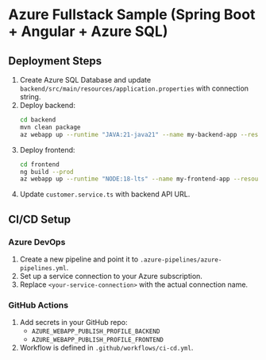 # Azure Fullstack Sample (Spring Boot + Angular + Azure SQL)

## Deployment Steps
1. Create Azure SQL Database and update `backend/src/main/resources/application.properties` with connection string.
2. Deploy backend:
   ```bash
   cd backend
   mvn clean package
   az webapp up --runtime "JAVA:21-java21" --name my-backend-app --resource-group my-rg --plan my-plan
   ```
3. Deploy frontend:
   ```bash
   cd frontend
   ng build --prod
   az webapp up --runtime "NODE:18-lts" --name my-frontend-app --resource-group my-rg --plan my-plan
   ```
4. Update `customer.service.ts` with backend API URL.

## CI/CD Setup

### Azure DevOps
1. Create a new pipeline and point it to `.azure-pipelines/azure-pipelines.yml`.
2. Set up a service connection to your Azure subscription.
3. Replace `<your-service-connection>` with the actual connection name.

### GitHub Actions
1. Add secrets in your GitHub repo:
   - `AZURE_WEBAPP_PUBLISH_PROFILE_BACKEND`
   - `AZURE_WEBAPP_PUBLISH_PROFILE_FRONTEND`
2. Workflow is defined in `.github/workflows/ci-cd.yml`.

